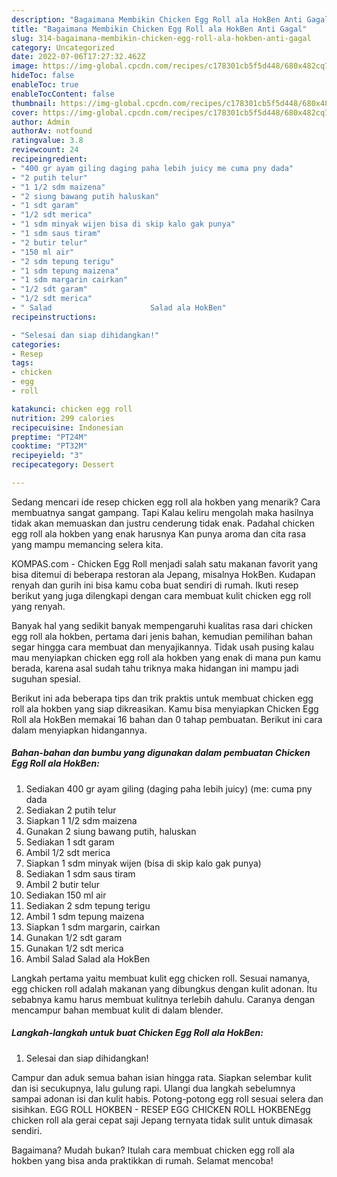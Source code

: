 ```yaml
---
description: "Bagaimana Membikin Chicken Egg Roll ala HokBen Anti Gagal"
title: "Bagaimana Membikin Chicken Egg Roll ala HokBen Anti Gagal"
slug: 314-bagaimana-membikin-chicken-egg-roll-ala-hokben-anti-gagal
category: Uncategorized
date: 2022-07-06T17:27:32.462Z
image: https://img-global.cpcdn.com/recipes/c178301cb5f5d448/680x482cq70/chicken-egg-roll-ala-hokben-foto-resep-utama.jpg
hideToc: false
enableToc: true
enableTocContent: false
thumbnail: https://img-global.cpcdn.com/recipes/c178301cb5f5d448/680x482cq70/chicken-egg-roll-ala-hokben-foto-resep-utama.jpg
cover: https://img-global.cpcdn.com/recipes/c178301cb5f5d448/680x482cq70/chicken-egg-roll-ala-hokben-foto-resep-utama.jpg
author: Admin
authorAv: notfound
ratingvalue: 3.8
reviewcount: 24
recipeingredient:
- "400 gr ayam giling daging paha lebih juicy me cuma pny dada"
- "2 putih telur"
- "1 1/2 sdm maizena"
- "2 siung bawang putih haluskan"
- "1 sdt garam"
- "1/2 sdt merica"
- "1 sdm minyak wijen bisa di skip kalo gak punya"
- "1 sdm saus tiram"
- "2 butir telur"
- "150 ml air"
- "2 sdm tepung terigu"
- "1 sdm tepung maizena"
- "1 sdm margarin cairkan"
- "1/2 sdt garam"
- "1/2 sdt merica"
- " Salad                      Salad ala HokBen"
recipeinstructions:

- "Selesai dan siap dihidangkan!"
categories:
- Resep
tags:
- chicken
- egg
- roll

katakunci: chicken egg roll 
nutrition: 299 calories
recipecuisine: Indonesian
preptime: "PT24M"
cooktime: "PT32M"
recipeyield: "3"
recipecategory: Dessert

---
```



Sedang mencari ide resep chicken egg roll ala hokben yang menarik? Cara membuatnya sangat gampang. Tapi Kalau keliru mengolah maka hasilnya tidak akan memuaskan dan justru cenderung tidak enak. Padahal chicken egg roll ala hokben yang enak harusnya Kan punya aroma dan cita rasa yang mampu memancing selera kita.


KOMPAS.com - Chicken Egg Roll menjadi salah satu makanan favorit yang bisa ditemui di beberapa restoran ala Jepang, misalnya HokBen. Kudapan renyah dan gurih ini bisa kamu coba buat sendiri di rumah. Ikuti resep berikut yang juga dilengkapi dengan cara membuat kulit chicken egg roll yang renyah.

Banyak hal yang sedikit banyak mempengaruhi kualitas rasa dari chicken egg roll ala hokben, pertama dari jenis bahan, kemudian pemilihan bahan segar hingga cara membuat dan menyajikannya. Tidak usah pusing kalau mau menyiapkan chicken egg roll ala hokben yang enak di mana pun kamu berada, karena asal sudah tahu triknya maka hidangan ini mampu jadi suguhan spesial.


Berikut ini ada beberapa tips dan trik praktis untuk membuat chicken egg roll ala hokben yang siap dikreasikan. Kamu bisa menyiapkan Chicken Egg Roll ala HokBen memakai 16 bahan dan 0 tahap pembuatan. Berikut ini cara dalam menyiapkan hidangannya.

<!--inarticleads1-->

##### Bahan-bahan dan bumbu yang digunakan dalam pembuatan Chicken Egg Roll ala HokBen:

1. Sediakan 400 gr ayam giling (daging paha lebih juicy) (me: cuma pny dada
1. Sediakan 2 putih telur
1. Siapkan 1 1/2 sdm maizena
1. Gunakan 2 siung bawang putih, haluskan
1. Sediakan 1 sdt garam
1. Ambil 1/2 sdt merica
1. Siapkan 1 sdm minyak wijen (bisa di skip kalo gak punya)
1. Sediakan 1 sdm saus tiram
1. Ambil 2 butir telur
1. Sediakan 150 ml air
1. Sediakan 2 sdm tepung terigu
1. Ambil 1 sdm tepung maizena
1. Siapkan 1 sdm margarin, cairkan
1. Gunakan 1/2 sdt garam
1. Gunakan 1/2 sdt merica
1. Ambil  Salad                      Salad ala HokBen


Langkah pertama yaitu membuat kulit egg chicken roll. Sesuai namanya, egg chicken roll adalah makanan yang dibungkus dengan kulit adonan. Itu sebabnya kamu harus membuat kulitnya terlebih dahulu. Caranya dengan mencampur bahan membuat kulit di dalam blender. 

<!--inarticleads2-->

##### Langkah-langkah untuk buat Chicken Egg Roll ala HokBen:


1. Selesai dan siap dihidangkan!

Campur dan aduk semua bahan isian hingga rata. Siapkan selembar kulit dan isi secukupnya, lalu gulung rapi. Ulangi dua langkah sebelumnya sampai adonan isi dan kulit habis. Potong-potong egg roll sesuai selera dan sisihkan. EGG ROLL HOKBEN - RESEP EGG CHICKEN ROLL HOKBENEgg chicken roll ala gerai cepat saji Jepang ternyata tidak sulit untuk dimasak sendiri. 

Bagaimana? Mudah bukan? Itulah cara membuat chicken egg roll ala hokben yang bisa anda praktikkan di rumah. Selamat mencoba!
